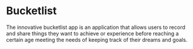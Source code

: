 # Bucketlist
The innovative bucketlist app is an application that allows users  to record and share things they want to achieve or experience before reaching a certain age meeting the needs of keeping track of their dreams and goals.
